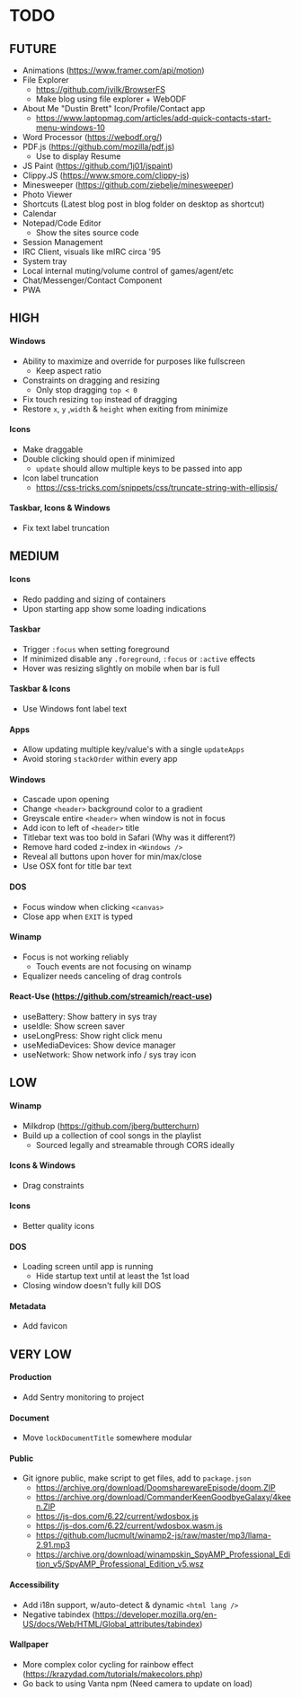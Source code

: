 # TODO

## FUTURE

- Animations (https://www.framer.com/api/motion)
- File Explorer
  - https://github.com/jvilk/BrowserFS
  - Make blog using file explorer + WebODF
- About Me "Dustin Brett" Icon/Profile/Contact app
  - https://www.laptopmag.com/articles/add-quick-contacts-start-menu-windows-10
- Word Processor (https://webodf.org/)
- PDF.js (https://github.com/mozilla/pdf.js)
  - Use to display Resume
- JS Paint (https://github.com/1j01/jspaint)
- Clippy.JS (https://www.smore.com/clippy-js)
- Minesweeper (https://github.com/ziebelje/minesweeper)
- Photo Viewer
- Shortcuts (Latest blog post in blog folder on desktop as shortcut)
- Calendar
- Notepad/Code Editor
  - Show the sites source code
- Session Management
- IRC Client, visuals like mIRC circa '95
- System tray
- Local internal muting/volume control of games/agent/etc
- Chat/Messenger/Contact Component
- PWA

## HIGH

#### Windows

- Ability to maximize and override for purposes like fullscreen
  - Keep aspect ratio
- Constraints on dragging and resizing
  - Only stop dragging `top < 0`
- Fix touch resizing `top` instead of dragging
- Restore `x`, `y` ,`width` & `height` when exiting from minimize

#### Icons

- Make draggable
- Double clicking should open if minimized
  - `update` should allow multiple keys to be passed into app
- Icon label truncation
  - https://css-tricks.com/snippets/css/truncate-string-with-ellipsis/

#### Taskbar, Icons & Windows

- Fix text label truncation

## MEDIUM

#### Icons

- Redo padding and sizing of containers
- Upon starting app show some loading indications

#### Taskbar

- Trigger `:focus` when setting foreground
- If minimized disable any `.foreground`, `:focus` or `:active` effects
- Hover was resizing slightly on mobile when bar is full

#### Taskbar & Icons

- Use Windows font label text

#### Apps

- Allow updating multiple key/value's with a single `updateApps`
- Avoid storing `stackOrder` within every app

#### Windows

- Cascade upon opening
- Change `<header>` background color to a gradient
- Greyscale entire `<header>` when window is not in focus
- Add icon to left of `<header>` title
- Titlebar text was too bold in Safari (Why was it different?)
- Remove hard coded z-index in `<Windows />`
- Reveal all buttons upon hover for min/max/close
- Use OSX font for title bar text

#### DOS

- Focus window when clicking `<canvas>`
- Close app when `EXIT` is typed

#### Winamp

- Focus is not working reliably
  - Touch events are not focusing on winamp
- Equalizer needs canceling of drag controls

#### React-Use (https://github.com/streamich/react-use)

- useBattery: Show battery in sys tray
- useIdle: Show screen saver
- useLongPress: Show right click menu
- useMediaDevices: Show device manager
- useNetwork: Show network info / sys tray icon

## LOW

#### Winamp

- Milkdrop (https://github.com/jberg/butterchurn)
- Build up a collection of cool songs in the playlist
  - Sourced legally and streamable through CORS ideally

#### Icons & Windows

- Drag constraints

#### Icons

- Better quality icons

#### DOS

- Loading screen until app is running
  - Hide startup text until at least the 1st load
- Closing window doesn't fully kill DOS

#### Metadata

- Add favicon

## VERY LOW

#### Production

- Add Sentry monitoring to project

#### Document

- Move `lockDocumentTitle` somewhere modular

#### Public

- Git ignore public, make script to get files, add to `package.json`
  - https://archive.org/download/DoomsharewareEpisode/doom.ZIP
  - https://archive.org/download/CommanderKeenGoodbyeGalaxy/4keen.ZIP
  - https://js-dos.com/6.22/current/wdosbox.js
  - https://js-dos.com/6.22/current/wdosbox.wasm.js
  - https://github.com/lucmult/winamp2-js/raw/master/mp3/llama-2.91.mp3
  - https://archive.org/download/winampskin_SpyAMP_Professional_Edition_v5/SpyAMP_Professional_Edition_v5.wsz

#### Accessibility

- Add i18n support, w/auto-detect & dynamic `<html lang />`
- Negative tabindex (https://developer.mozilla.org/en-US/docs/Web/HTML/Global_attributes/tabindex)

#### Wallpaper

- More complex color cycling for rainbow effect (https://krazydad.com/tutorials/makecolors.php)
- Go back to using Vanta npm (Need camera to update on load)
